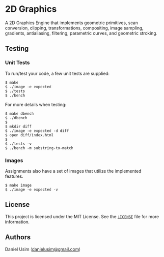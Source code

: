 # 2D Graphics

A 2D Graphics Engine that implements geometric primitives, scan conversion, clipping, transformations, compositing, image sampling, gradients, antialiasing, filtering, parametric curves, and geometric stroking.

## Testing

### Unit Tests

To run/test your code, a few unit tests are supplied:

```shell
$ make
$ ./image -e expected
$ ./tests
$ ./bench
```

For more details when testing:

```shell
$ make dbench
$ ./dbench
$
$ mkdir diff
$ ./image -e expected -d diff
$ open diff/index.html
$
$ ./tests -v
$ ./bench -m substring-to-match
```

### Images

Assignments also have a set of images that utilize the implemented features.

```shell
$ make image
$ ./image -e expected -v
```


## License

This project is licensed under the MIT License. See the [`LICENSE`](LICENSE) file for more information.


## Authors

Daniel Usim (danielusim@gmail.com)
